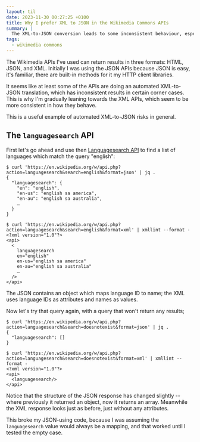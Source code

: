```yaml
---
layout: til
date: 2023-11-30 00:27:25 +0100
title: Why I prefer XML to JSON in the Wikimedia Commons APIs
summary: |
  The XML-to-JSON conversion leads to some inconsistent behaviour, especially in corner cases of the API.
tags:
  - wikimedia commons
---
```

The Wikimedia APIs I've used can return results in three formats: HTML, JSON, and XML.
Initially I was using the JSON APIs because JSON is easy, it's familiar, there are built-in methods for it my HTTP client libraries.

It seems like at least some of the APIs are doing an automated XML-to-JSON translation, which has inconsistent results in certain corner cases.
This is why I'm gradually leaning towards the XML APIs, which seem to be more consistent in how they behave.

This is a useful example of automated XML-to-JSON risks in general.

## The `languagesearch` API

First let's go ahead and use then [Languagesearch API](https://www.mediawiki.org/wiki/API:Languagesearch) to find a list of languages which match the query "english":

```console?prompt=$
$ curl 'https://en.wikipedia.org/w/api.php?action=languagesearch&search=english&format=json' | jq .
{
  "languagesearch": {
    "en": "english",
    "en-us": "english sa america",
    "en-au": "english sa australia",
    …
  }
}

$ curl 'https://en.wikipedia.org/w/api.php?action=languagesearch&search=english&format=xml' | xmllint --format -
<?xml version="1.0"?>
<api>
  <
    languagesearch
    en="english"
    en-us="english sa america"
    en-au="english sa australia"
    …
  />
</api>
```

The JSON contains an object which maps language ID to name; the XML uses language IDs as attributes and names as values.

Now let's try that query again, with a query that won't return any results;

```console?prompt=$
$ curl 'https://en.wikipedia.org/w/api.php?action=languagesearch&search=doesnotexist&format=json' | jq .
{
  "languagesearch": []
}

$ curl 'https://en.wikipedia.org/w/api.php?action=languagesearch&search=doesnotexist&format=xml' | xmllint --format -
<?xml version="1.0"?>
<api>
  <languagesearch/>
</api>
```

Notice that the structure of the JSON response has changed slightly -- where previously it returned an object, now it returns an array.
Meanwhile the XML response looks just as before, just without any attributes.

This broke my JSON-using code, because I was assuming the `languagesearch` value would always be a mapping, and that worked until I tested the empty case.
